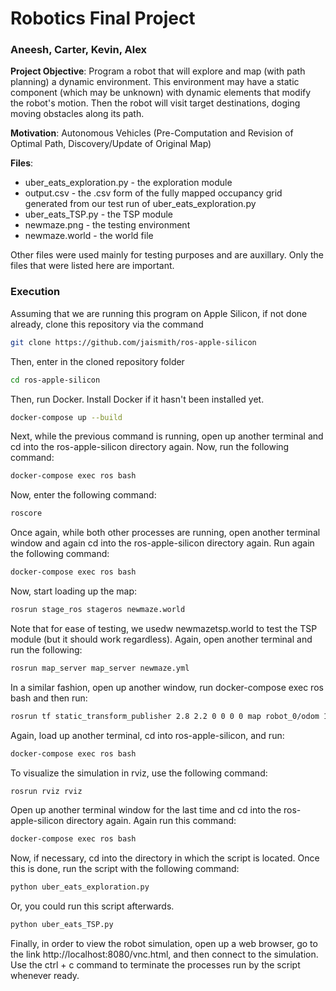 # Robotics Final Project
### Aneesh, Carter, Kevin, Alex

**Project Objective**: Program a robot that will explore and map (with path planning) a dynamic environment. This environment may have a static component (which may be unknown) with dynamic elements that modify the robot's motion. Then the robot will visit target destinations, doging moving obstacles along its path.

**Motivation**: Autonomous Vehicles (Pre-Computation and Revision of Optimal Path, Discovery/Update of Original Map)

**Files**:
* uber_eats_exploration.py - the exploration module
* output.csv - the .csv form of the fully mapped occupancy grid generated from our test run of uber_eats_exploration.py
* uber_eats_TSP.py - the TSP module
* newmaze.png - the testing environment
* newmaze.world - the world file

Other files were used mainly for testing purposes and are auxillary. Only the files that were listed here are important. 

### Execution

Assuming that we are running this program on Apple Silicon, if not done already, clone this repository via the command
```bash
git clone https://github.com/jaismith/ros-apple-silicon
```

Then, enter in the cloned repository folder
``` bash
cd ros-apple-silicon
```

Then, run Docker. Install Docker if it hasn't been installed yet. 
```bash
docker-compose up --build
``` 

Next, while the previous command is running, open up another terminal and cd into the ros-apple-silicon directory again. Now, run the following command:
```bash
docker-compose exec ros bash
```

Now, enter the following command:
```bash
roscore
```

Once again, while both other processes are running, open another terminal window and again cd into the ros-apple-silicon directory again. Run again the following command:
```bash
docker-compose exec ros bash
```

Now, start loading up the map:
```bash
rosrun stage_ros stageros newmaze.world
```

Note that for ease of testing, we usedw newmazetsp.world to test the TSP module (but it should work regardless).
Again, open another terminal and run the following:
```bash
rosrun map_server map_server newmaze.yml
```

In a similar fashion, open up another window, run docker-compose exec ros bash
and then run: 
```bash
rosrun tf static_transform_publisher 2.8 2.2 0 0 0 0 map robot_0/odom 100
```

Again, load up another terminal, cd into ros-apple-silicon, and run:
```bash
docker-compose exec ros bash
```

To visualize the simulation in rviz, use the following command:
```bash
rosrun rviz rviz
```

Open up another terminal window for the last time and cd into the ros-apple-silicon directory again. Again run this command:
```bash
docker-compose exec ros bash
```

Now, if necessary, cd into the directory in which the script is located. Once this is done, run the script with the following command:
```bash
python uber_eats_exploration.py
```

Or, you could run this script afterwards.
```bash
python uber_eats_TSP.py
```

Finally, in order to view the robot simulation, open up a web browser, go to the link http://localhost:8080/vnc.html, and then connect to the simulation. Use the ctrl + c command to terminate the processes run by the script whenever ready. 
